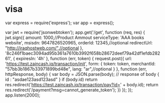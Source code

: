 # visa
var express = require('express');
var app = express();

var jwt = require('jsonwebtoken');
app.get('/get', function (req, res) {
    jwt.sign({
        amount: 1000,//Product Ammout
        serviceType: 'AAA books website',
        msisdn: 9647826520965,
        orderId: 12345,//optional
        redirectUrl: "http://iraqhostweb.com/",//optional
    }, '8c246f1baec3094ad95b361a7610b3992f658b28672deef79a42df1efdb28261', {
        expiresIn: '4h'
    }, function (err, token) {
        request.post({
            url: 'https://test.zaincash.iq/transaction/init',
            form: {
                token: token,
                merchantId: "57bb3b1867b33971899bd48e",
                lang: "ar",//optional
            }
        }, function (err, httpResponse, body) {
            var body = JSON.parse(body); // response of body { id : "asdae123asd123asd" }
            if (body.id)
                return res.redirect('https://test.zaincash.iq/transaction/pay?id=' + body.id);
            return res.redirect('/payment?msg=cannot_generate_token');
        })
    });
});
app.listen(2000);
